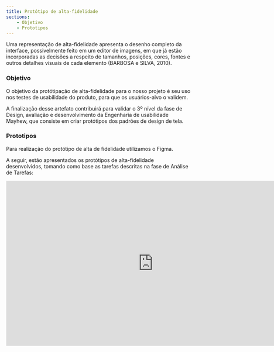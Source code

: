```yaml
---
title: Protótipo de alta-fidelidade
sections:
    - Objetivo
    - Prototipos
---
```


Uma representação de alta-fidelidade apresenta o desenho completo da interface, possivelmente feito em um editor de imagens, em que já estão incorporadas as decisões a respeito de tamanhos, posições, cores, fontes e outros detalhes visuais de cada elemento (BARBOSA e SILVA, 2010).

### Objetivo

O objetivo da protótipação de alta-fidelidade para o nosso projeto é seu uso nos testes de usabilidade do produto, para que os usuários-alvo o validem. 

A finalização desse artefato contribuirá para validar o 3º nível da fase de Design, avaliação e desenvolvimento da Engenharia de usabilidade Mayhew, que consiste em criar protótipos dos padrões de design de tela.

### Prototipos

Para realização do protótipo de alta de fidelidade utilizamos o Figma.

A seguir, estão apresentados os protótipos de alta-fidelidade desenvolvidos, tomando como base as tarefas descritas na fase de Análise de Tarefas:​

<iframe style="border: 1px solid rgba(0, 0, 0, 0.1);" width="800" height="450" src="https://www.figma.com/embed?embed_host=share&url=https%3A%2F%2Fwww.figma.com%2Fproto%2FcIPj8T7tXTNZtUC571khb4%2FPrefeitura-de-Aragua%25C3%25ADna%3Fnode-id%3D6%253A3%26scaling%3Dscale-down-width%26page-id%3D0%253A1" allowfullscreen></iframe>


